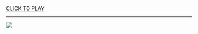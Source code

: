
<a href="https://premium76.site?title=play_unblocked_games&ref=13M">CLICK TO PLAY</a></h3>
<hr>

<a href="https://premium76.site?title=play_unblocked_games&ref=13M"><img src="https://clearcache.store/games.png"></a>


